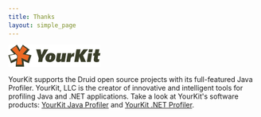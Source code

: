 ```yaml
---
title: Thanks
layout: simple_page
---
```


![YourKit Logo](/img/yklogo.png)

YourKit supports the Druid open source projects with its
full-featured Java Profiler.
YourKit, LLC is the creator of innovative and intelligent tools for profiling
Java and .NET applications. Take a look at YourKit's software products:
[YourKit Java Profiler](http://www.yourkit.com/java/profiler/index.jsp) and
[YourKit .NET Profiler](http://www.yourkit.com/.net/profiler/index.jsp).
